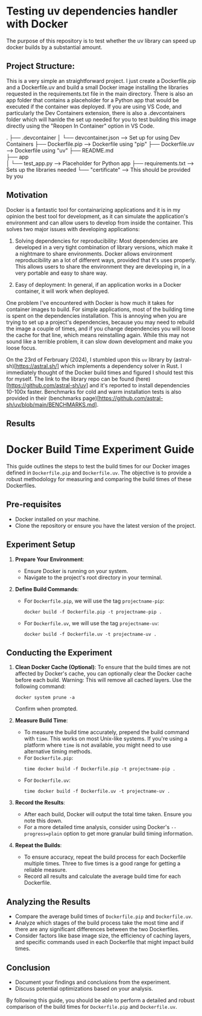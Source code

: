 # Testing uv dependencies handler with Docker

The purpose of this repository is to test whether the uv library can speed up docker builds by a substantial amount.

## Project Structure:

This is a very simple an straightforward project. I just create a Dockerfile.pip and a Dockerfile.uv and build a small Docker image installing the libraries requested in the requirements.txt file in the main directory. There is also an app folder that contains a placeholder for a Python app that would be executed if the container was deployed. If you are using VS Code, and particularly the Dev Containers extension, there is also a .devcontainers folder which will hanlde the set up needed for you to test building this image directly using the "Reopen In Container" option in VS Code.

.
├── .devcontainer
│   └── devcontainer.json   --> Set up for using Dev Containers
├── Dockerfile.pip          --> Dockerfile using "pip"
├── Dockerfile.uv           --> Dockerfile using "uv"
├── README.md               
├── app                     
│   └── test_app.py         --> Placeholder for Python app
├── requirements.txt        --> Sets up the libraries needed
└── "certificate"           --> This should be provided by you

## Motivation

Docker is a fantastic tool for containarizing applications and it is in my opinion the best tool for development, as it can simulate the application's environment and can allow users to develop from inside the container. This solves two major issues with developing applications:

1) Solving dependencies for reproducibility: Most dependencies are developed in a very tight combination of library versions, which make it a nightmare to share environments. Docker allows environment reproducibility an a lot of different ways, provided that it's uses properly. This allows users to share the environment they are developing in, in a very portable and easy to share way.

2) Easy of deployment: In general, if an application works in a Docker container, it will work when deployed.

One problem I've encountered with Docker is how much it takes for container images to build. For simple applications, most of the building time is spent on the dependencies installation. This is annoying when you are trying to set up a project's dependencies, because you may need to rebuild the image a couple of times, and if you change dependencies you will loose the cache for that line, which means reinstalling again. While this may not sound like a terrible problem, it can slow down development and make you loose focus.

On the 23rd of Ferbruary (2024), I stumbled upon this `uv` library by (astral-sh)[https://astral.sh/] which implements a dependency solver in Rust. I immediately thought of the Docker build times and figured I should test this for myself. The link to the library repo can be found (here)[https://github.com/astral-sh/uv] and it's reported to install dependencies 10-100x faster. Benchmarks for cold and warm installation tests is also provided in their (benchmarks page)[https://github.com/astral-sh/uv/blob/main/BENCHMARKS.md].

## Results


# Docker Build Time Experiment Guide

This guide outlines the steps to test the build times for our Docker images defined in `Dockerfile.pip` and `Dockerfile.uv`. The objective is to provide a robust methodology for measuring and comparing the build times of these Dockerfiles.

## Pre-requisites

- Docker installed on your machine.
- Clone the repository or ensure you have the latest version of the project.

## Experiment Setup

1. **Prepare Your Environment**:
    - Ensure Docker is running on your system.
    - Navigate to the project's root directory in your terminal.

2. **Define Build Commands**:
    - For `Dockerfile.pip`, we will use the tag `projectname-pip`:
        ```
        docker build -f Dockerfile.pip -t projectname-pip .
        ```
    - For `Dockerfile.uv`, we will use the tag `projectname-uv`:
        ```
        docker build -f Dockerfile.uv -t projectname-uv .
        ```

## Conducting the Experiment

1. **Clean Docker Cache (Optional)**:
    To ensure that the build times are not affected by Docker's cache, you can optionally clear the Docker cache before each build. Warning: This will remove all cached layers. Use the following command:
    ```
    docker system prune -a
    ```
    Confirm when prompted.

2. **Measure Build Time**:
    - To measure the build time accurately, prepend the build command with `time`. This works on most Unix-like systems. If you're using a platform where `time` is not available, you might need to use alternative timing methods.
    - For `Dockerfile.pip`:
        ```
        time docker build -f Dockerfile.pip -t projectname-pip .
        ```
    - For `Dockerfile.uv`:
        ```
        time docker build -f Dockerfile.uv -t projectname-uv .
        ```

3. **Record the Results**:
    - After each build, Docker will output the total time taken. Ensure you note this down.
    - For a more detailed time analysis, consider using Docker's `--progress=plain` option to get more granular build timing information.

4. **Repeat the Builds**:
    - To ensure accuracy, repeat the build process for each Dockerfile multiple times. Three to five times is a good range for getting a reliable measure.
    - Record all results and calculate the average build time for each Dockerfile.

## Analyzing the Results

- Compare the average build times of `Dockerfile.pip` and `Dockerfile.uv`.
- Analyze which stages of the build process take the most time and if there are any significant differences between the two Dockerfiles.
- Consider factors like base image size, the efficiency of caching layers, and specific commands used in each Dockerfile that might impact build times.

## Conclusion

- Document your findings and conclusions from the experiment.
- Discuss potential optimizations based on your analysis.

By following this guide, you should be able to perform a detailed and robust comparison of the build times for `Dockerfile.pip` and `Dockerfile.uv`.
